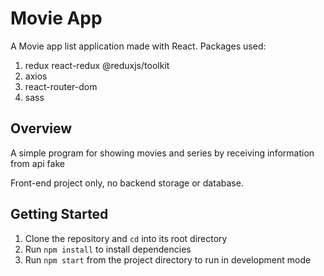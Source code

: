 # Movie App

A Movie app list application made with React.
Packages used:
1. redux react-redux @reduxjs/toolkit
2. axios
3. react-router-dom
4. sass

## Overview
 A simple program for showing movies and series by receiving information from api fake


Front-end project only, no backend storage or database.

##  Getting Started 

1. Clone the repository and `cd` into its root directory
2. Run `npm install` to install dependencies
3. Run `npm start` from the project directory to run in development mode



